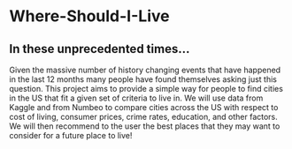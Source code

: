 # Where-Should-I-Live

## In these unprecedented times…

Given the massive number of history changing events that have happened in the last 12 months many people have found themselves asking just this question. This project aims to provide a simple way for people to find cities in the US that fit a given set of criteria to live in.
We will use data from Kaggle and from Numbeo to compare cities across the US with respect to cost of living, consumer prices, crime rates, education, and other factors. We will then recommend to the user the best places that they may want to consider for a future place to live!
